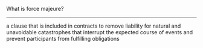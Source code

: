 What is force majeure?

---

a clause that is included in contracts to remove liability for natural and unavoidable catastrophes that interrupt the expected course of events and prevent participants from fulfilling obligations
